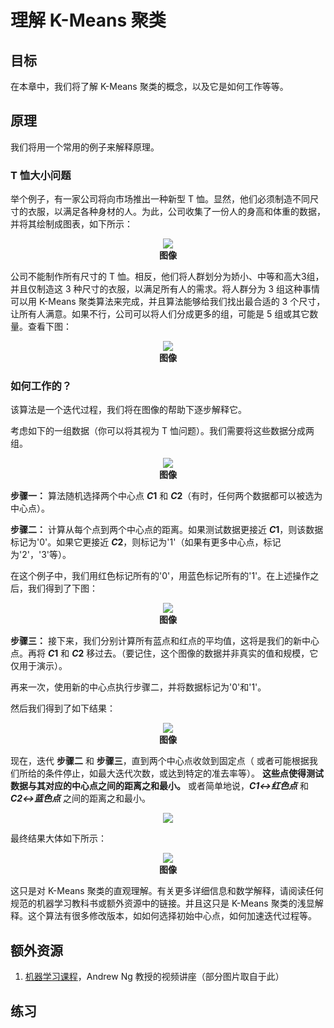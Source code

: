 # 理解 K-Means 聚类
## 目标
在本章中，我们将了解 K-Means 聚类的概念，以及它是如何工作等等。

## 原理
我们将用一个常用的例子来解释原理。

### T 恤大小问题
举个例子，有一家公司将向市场推出一种新型 T 恤。显然，他们必须制造不同尺寸的衣服，以满足各种身材的人。为此，公司收集了一份人的身高和体重的数据，并将其绘制成图表，如下所示：
<div align=center>
<img src="https://opencv.apachecn.org/docs/4.0.0/img/tshirt.jpg"> </br>
<b>图像</b>
</div>

公司不能制作所有尺寸的 T 恤。相反，他们将人群划分为娇小、中等和高大3组，并且仅制造这 3 种尺寸的衣服，以满足所有人的需求。将人群分为 3 组这种事情可以用 K-Means 聚类算法来完成，并且算法能够给我们找出最合适的 3 个尺寸，让所有人满意。如果不行，公司可以将人们分成更多的组，可能是 5 组或其它数量。查看下图：
<div align=center>
<img src="https://opencv.apachecn.org/docs/4.0.0/img/tshirt_grouped.jpg"> </br>
<b>图像</b>
</div>

### 如何工作的？
该算法是一个迭代过程，我们将在图像的帮助下逐步解释它。

考虑如下的一组数据（你可以将其视为 T 恤问题）。我们需要将这些数据分成两组。
<div align=center>
<img src="https://opencv.apachecn.org/docs/4.0.0/img/testdata.jpg"> </br>
<b>图像</b>
</div>

**步骤一：** 算法随机选择两个中心点 ***C*1** 和 ***C*2**（有时，任何两个数据都可以被选为中心点）。

**步骤二：** 计算从每个点到两个中心点的距离。如果测试数据更接近 ***C*1**，则该数据标记为'0'。如果它更接近 ***C*2**，则标记为'1'（如果有更多中心点，标记为'2'，'3'等）。

在这个例子中，我们用红色标记所有的'0'，用蓝色标记所有的'1'。在上述操作之后，我们得到了下图：
<div align=center>
<img src="https://opencv.apachecn.org/docs/4.0.0/img/initial_labelling.jpg"> </br>
<b>图像</b>
</div>

**步骤三：** 接下来，我们分别计算所有蓝点和红点的平均值，这将是我们的新中心点。再将 ***C*1** 和 ***C*2** 移过去。（要记住，这个图像的数据并非真实的值和规模，它仅用于演示）。

再来一次，使用新的中心点执行步骤二，并将数据标记为'0'和'1'。

然后我们得到了如下结果：
<div align=center>
<img src="https://opencv.apachecn.org/docs/4.0.0/img/update_centroid.jpg"> </br>
<b>图像</b>
</div>

现在，迭代 **步骤二** 和 **步骤三**，直到两个中心点收敛到固定点（ 或者可能根据我们所给的条件停止，如最大迭代次数，或达到特定的准去率等）。 **这些点使得测试数据与其对应的中心点之间的距离之和最小。** 或者简单地说，***C1↔红色点*** 和 ***C2↔蓝色点*** 之间的距离之和最小。
<div align=center>
<img src="https://opencv.apachecn.org/docs/4.0.0/img/kmeans_func1.png"> </br>
</div>

最终结果大体如下所示：
<div align=center>
<img src="https://opencv.apachecn.org/docs/4.0.0/img/final_clusters.jpg"> </br>
<b>图像</b>
</div>

这只是对 K-Means 聚类的直观理解。有关更多详细信息和数学解释，请阅读任何规范的机器学习教科书或额外资源中的链接。并且这只是 K-Means 聚类的浅显解释。这个算法有很多修改版本，如如何选择初始中心点，如何加速迭代过程等。

## 额外资源
1. [机器学习课程](https://www.coursera.org/course/ml)，Andrew Ng 教授的视频讲座（部分图片取自于此）

## 练习

